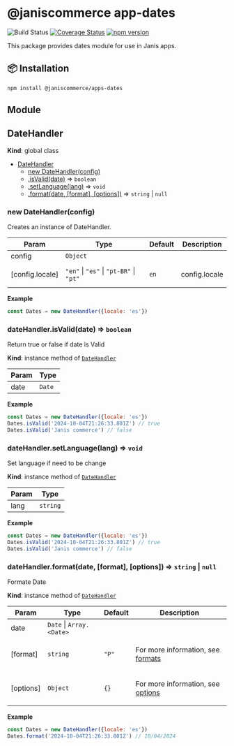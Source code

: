 # @janiscommerce app-dates

![Build Status](https://github.com/janis-commerce/apps-dates/workflows/Build%20Status/badge.svg)
[![Coverage Status](https://coveralls.io/repos/github/janis-commerce/apps-dates/badge.svg?branch=master)](https://coveralls.io/github/janis-commerce/apps-dates?branch=master)
[![npm version](https://badge.fury.io/js/%40janiscommerce%2Fapps-dates.svg)](https://www.npmjs.com/package/@janiscommerce/apps-dates)

This package provides dates module for use in Janis apps.

## 📦 Installation
```sh
npm install @janiscommerce/apps-dates
```

## Module
<a name="DateHandler"></a>

## DateHandler
**Kind**: global class  

* [DateHandler](#DateHandler)
    * [new DateHandler(config)](#new_DateHandler_new)
    * [.isValid(date)](#DateHandler+isValid) ⇒ <code>boolean</code>
    * [.setLanguage(lang)](#DateHandler+setLanguage) ⇒ <code>void</code>
    * [.format(date, [format], [options])](#DateHandler+format) ⇒ <code>string</code> \| <code>null</code>

<a name="new_DateHandler_new"></a>

### new DateHandler(config)
<p>Creates an instance of DateHandler.</p>


| Param | Type | Default | Description |
| --- | --- | --- | --- |
| config | <code>Object</code> |  |  |
| [config.locale] | <code>&quot;en&quot;</code> \| <code>&quot;es&quot;</code> \| <code>&quot;pt-BR&quot;</code> \| <code>&quot;pt&quot;</code> | <code>en</code> | <p>config.locale</p> |

**Example**  
```js
const Dates = new DateHandler({locale: 'es'})
```
<a name="DateHandler+isValid"></a>

### dateHandler.isValid(date) ⇒ <code>boolean</code>
<p>Return true or false if date is Valid</p>

**Kind**: instance method of [<code>DateHandler</code>](#DateHandler)  

| Param | Type |
| --- | --- |
| date | <code>Date</code> | 

**Example**  
```js
const Dates = new DateHandler({locale: 'es'})
Dates.isValid('2024-10-04T21:26:33.801Z') // true
Dates.isValid('Janis commerce') // false
```
<a name="DateHandler+setLanguage"></a>

### dateHandler.setLanguage(lang) ⇒ <code>void</code>
<p>Set language if need to be change</p>

**Kind**: instance method of [<code>DateHandler</code>](#DateHandler)  

| Param | Type |
| --- | --- |
| lang | <code>string</code> | 

**Example**  
```js
const Dates = new DateHandler({locale: 'es'})
Dates.isValid('2024-10-04T21:26:33.801Z') // true
Dates.isValid('Janis commerce') // false
```
<a name="DateHandler+format"></a>

### dateHandler.format(date, [format], [options]) ⇒ <code>string</code> \| <code>null</code>
<p>Formate Date</p>

**Kind**: instance method of [<code>DateHandler</code>](#DateHandler)  

| Param | Type | Default | Description |
| --- | --- | --- | --- |
| date | <code>Date</code> \| <code>Array.&lt;Date&gt;</code> |  |  |
| [format] | <code>string</code> | <code>&quot;P&quot;</code> | <p>For more information, see <a href="https://date-fns.org/v4.1.0/docs/format">formats</a></p> |
| [options] | <code>Object</code> | <code>{}</code> | <p>For more information, see <a href="https://date-fns.org/v4.1.0/docs/format#types/FormatOptions/630">options</a></p> |

**Example**  
```js
const Dates = new DateHandler({locale: 'es'})
Dates.format('2024-10-04T21:26:33.801Z') // 10/04/2024
```
